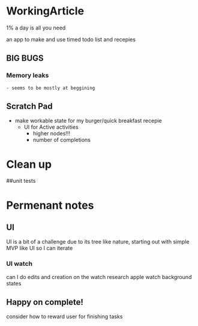 # WorkingArticle
1% a day is all you need

an app to make and use timed todo list and recepies

## BIG BUGS
### Memory leaks
    - seems to be mostly at beggining

## Scratch Pad


    
- make workable state for my burger/quick breakfast recepie
    - UI for Active activities
        - higher nodes!!!
        - number of completions

# Clean up

##unit tests

# Permenant notes
## UI
UI is a bit of a challenge due to its tree like nature, starting out with 
simple MVP like UI so I can iterate

### UI watch
can I do edits and creation on the watch
research apple watch background states

## Happy on complete!
consider how to reward user for finishing tasks
